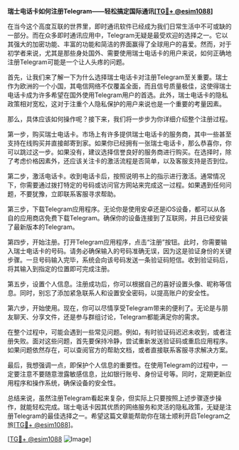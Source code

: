 **瑞士电话卡如何注册Telegram——轻松搞定国际通讯[[TG💪+ @esim1088](https://t.me/s/esim1088)]**

在当今这个高度互联的世界里，即时通讯软件已经成为我们日常生活中不可或缺的一部分。而在众多即时通讯应用中，Telegram无疑是最受欢迎的选择之一。它以其强大的加密功能、丰富的功能和简洁的界面赢得了全球用户的喜爱。然而，对于初学者来说，尤其是那些身处国外、需要使用瑞士电话卡的用户来说，如何正确地注册Telegram可能是一个让人头疼的问题。

首先，让我们来了解一下为什么选择瑞士电话卡对注册Telegram至关重要。瑞士作为欧洲的一个小国，其电信网络不仅覆盖全面，而且信号质量极佳，这使得瑞士电话卡成为许多希望在国外使用Telegram用户的首选。此外，瑞士电话卡的隐私政策相对宽松，这对于注重个人隐私保护的用户来说也是一个重要的考量因素。

那么，具体应该如何操作呢？接下来，我们将一步步为你详细介绍整个注册过程。

第一步，购买瑞士电话卡。市场上有许多提供瑞士电话卡的服务商，其中一些甚至支持在线购买并直接邮寄到家。如果你已经拥有一张瑞士电话卡，那么恭喜你，你可以跳过这一步。如果没有，建议选择信誉良好的服务商进行购买。在选择时，除了考虑价格因素外，还应该关注卡的激活流程是否简单，以及客服支持是否到位。

第二步，激活电话卡。收到电话卡后，按照说明书上的指示进行激活。通常情况下，你需要通过拨打特定的号码或访问官方网站来完成这一过程。如果遇到任何问题，不要犹豫，立即联系客服寻求帮助。

第三步，下载Telegram应用程序。无论你是使用安卓还是iOS设备，都可以从各自的应用商店免费下载Telegram。确保你的设备连接到了互联网，并且已经安装了最新版本的Telegram。

第四步，开始注册。打开Telegram应用程序，点击“注册”按钮。此时，你需要输入瑞士电话卡的号码。请务必确保输入的号码准确无误，因为这是验证身份的关键步骤。一旦号码输入完毕，系统会向该号码发送一条验证码短信。收到验证码后，将其输入到指定的位置即可完成注册。

第五步，设置个人信息。注册成功后，你可以根据自己的喜好设置头像、昵称等信息。同时，别忘了添加紧急联系人和设置安全密码，以提高账户的安全性。

第六步，开始使用。现在，你可以尽情享受Telegram带来的便利了。无论是与朋友聊天、分享文件，还是参与群组讨论，Telegram都能满足你的需求。

在整个过程中，可能会遇到一些常见问题。例如，有时验证码迟迟未收到，或者注册失败。面对这些问题，首先要保持冷静，尝试重新发送验证码或重启应用程序。如果问题依然存在，可以查阅官方的帮助文档，或者直接联系客服寻求解决方案。

最后，我想强调一点，即保护个人信息的重要性。在使用Telegram的过程中，一定要注意不要随意泄露敏感信息，比如银行账号、身份证号等。同时，定期更新应用程序和操作系统，确保设备的安全性。

总结来说，虽然注册Telegram看起来复杂，但实际上只要按照上述步骤逐步操作，就能轻松完成。瑞士电话卡因其优质的网络服务和灵活的隐私政策，无疑是注册Telegram的最佳选择之一。希望这篇文章能帮助你在瑞士顺利开启Telegram之旅[[TG💪+ @esim1088](https://t.me/s/esim1088)]。

[[TG💪+ @esim1088](https://t.me/s/esim1088) ![Image](https://i.postimg.cc/4NQfJmqS/Snipaste-2025-05-13-00-14-12.png)]